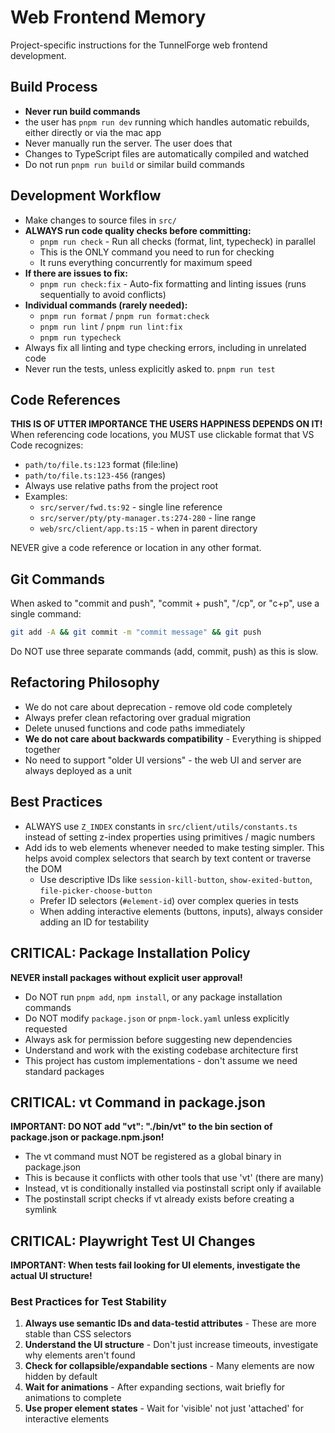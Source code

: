 # Web Frontend Memory

Project-specific instructions for the TunnelForge web frontend development.

## Build Process
- **Never run build commands**
- the user has `pnpm run dev` running which handles automatic rebuilds, either directly or via the mac app
- Never manually run the server. The user does that
- Changes to TypeScript files are automatically compiled and watched
- Do not run `pnpm run build` or similar build commands

## Development Workflow
- Make changes to source files in `src/`
- **ALWAYS run code quality checks before committing:**
    - `pnpm run check` - Run all checks (format, lint, typecheck) in parallel
    - This is the ONLY command you need to run for checking
    - It runs everything concurrently for maximum speed
- **If there are issues to fix:**
    - `pnpm run check:fix` - Auto-fix formatting and linting issues (runs sequentially to avoid conflicts)
- **Individual commands (rarely needed):**
    - `pnpm run format` / `pnpm run format:check`
    - `pnpm run lint` / `pnpm run lint:fix`
    - `pnpm run typecheck`
- Always fix all linting and type checking errors, including in unrelated code
- Never run the tests, unless explicitly asked to. `pnpm run test`

## Code References
**THIS IS OF UTTER IMPORTANCE THE USERS HAPPINESS DEPENDS ON IT!**
When referencing code locations, you MUST use clickable format that VS Code recognizes:
- `path/to/file.ts:123` format (file:line)
- `path/to/file.ts:123-456` (ranges)
- Always use relative paths from the project root
- Examples:
  - `src/server/fwd.ts:92` - single line reference
  - `src/server/pty/pty-manager.ts:274-280` - line range
  - `web/src/client/app.ts:15` - when in parent directory

NEVER give a code reference or location in any other format.

## Git Commands
When asked to "commit and push", "commit + push", "/cp", or "c+p", use a single command:
```bash
git add -A && git commit -m "commit message" && git push
```
Do NOT use three separate commands (add, commit, push) as this is slow.

## Refactoring Philosophy
- We do not care about deprecation - remove old code completely
- Always prefer clean refactoring over gradual migration
- Delete unused functions and code paths immediately
- **We do not care about backwards compatibility** - Everything is shipped together
- No need to support "older UI versions" - the web UI and server are always deployed as a unit

## Best Practices
- ALWAYS use `Z_INDEX` constants in `src/client/utils/constants.ts` instead of setting z-index properties using primitives / magic numbers
- Add ids to web elements whenever needed to make testing simpler. This helps avoid complex selectors that search by text content or traverse the DOM
  - Use descriptive IDs like `session-kill-button`, `show-exited-button`, `file-picker-choose-button`
  - Prefer ID selectors (`#element-id`) over complex queries in tests
  - When adding interactive elements (buttons, inputs), always consider adding an ID for testability

## CRITICAL: Package Installation Policy
**NEVER install packages without explicit user approval!**
- Do NOT run `pnpm add`, `npm install`, or any package installation commands
- Do NOT modify `package.json` or `pnpm-lock.yaml` unless explicitly requested
- Always ask for permission before suggesting new dependencies
- Understand and work with the existing codebase architecture first
- This project has custom implementations - don't assume we need standard packages

## CRITICAL: vt Command in package.json
**IMPORTANT: DO NOT add "vt": "./bin/vt" to the bin section of package.json or package.npm.json!**
- The vt command must NOT be registered as a global binary in package.json
- This is because it conflicts with other tools that use 'vt' (there are many)
- Instead, vt is conditionally installed via postinstall script only if available
- The postinstall script checks if vt already exists before creating a symlink

## CRITICAL: Playwright Test UI Changes
**IMPORTANT: When tests fail looking for UI elements, investigate the actual UI structure!**

### Best Practices for Test Stability
1. **Always use semantic IDs and data-testid attributes** - These are more stable than CSS selectors
2. **Understand the UI structure** - Don't just increase timeouts, investigate why elements aren't found
3. **Check for collapsible/expandable sections** - Many elements are now hidden by default
4. **Wait for animations** - After expanding sections, wait briefly for animations to complete
5. **Use proper element states** - Wait for 'visible' not just 'attached' for interactive elements